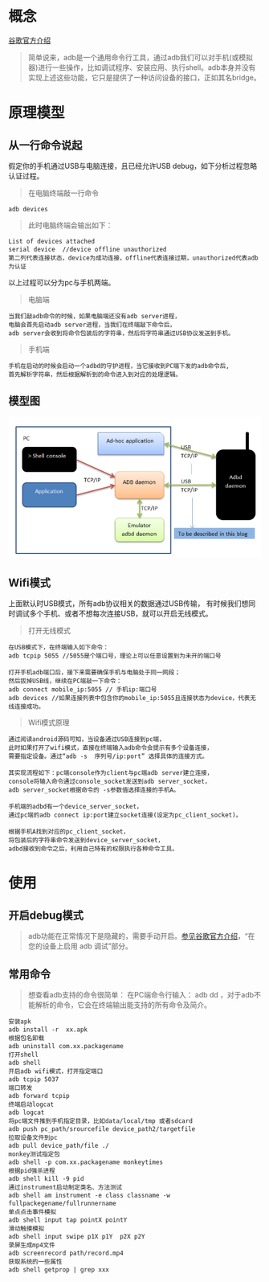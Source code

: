 # 概念
[谷歌官方介绍](https://developer.android.com/studio/command-line/adb.html/)
> 简单说来，adb是一个通用命令行工具，通过adb我们可以对手机(或模拟器)进行一些操作，比如调试程序、安装应用、执行shell。adb本身并没有实现上述这些功能，它只是提供了一种访问设备的接口，正如其名bridge。

# 原理模型
## 从一行命令说起
假定你的手机通过USB与电脑连接，且已经允许USB debug，如下分析过程忽略认证过程。
> 在电脑终端敲一行命令

```
adb devices
```
> 此时电脑终端会输出如下：

```
List of devices attached
serial device  //device offline unauthorized
第二列代表连接状态，device为成功连接，offline代表连接过期，unauthorized代表adb为认证
```

以上过程可以分为pc与手机两端。
> 电脑端

```
当我们敲adb命令的时候，如果电脑端还没有adb server进程，
电脑会首先启动adb server进程，当我们在终端敲下命令后，
adb server会收到将命令包装后的字符串，然后将字符串通过USB协议发送到手机。
```
> 手机端


```
手机在启动的时候会启动一个adbd的守护进程，当它接收到PC端下发的adb命令后,
首先解析字符串，然后根据解析到的命令进入到对应的处理逻辑。
```
## 模型图

![adb原理模型](https://github.com/bstonl/res/blob/master/adb_principle_model.png)

## Wifi模式
上面默认时USB模式，所有adb协议相关的数据通过USB传输，
有时候我们想同时调试多个手机、或者不想每次连接USB，就可以开启无线模式。

> 打开无线模式

```
在USB模式下，在终端输入如下命令：
adb tcpip 5055 //5055是个端口号，理论上可以任意设置到为未开的端口号

打开手机adb端口后，接下来需要确保手机与电脑处于同一网段；
然后拔掉USB线，继续在PC端敲一下命令：
adb connect mobile_ip:5055 // 手机ip:端口号
adb devices //如果连接列表中包含你的mobile_ip:5055且连接状态为device，代表无线连接成功。
```
> Wifi模式原理


```
通过阅读android源码可知，当设备通过USB连接到pc端，
此时如果打开了wifi模式，直接在终端输入adb命令会提示有多个设备连接，
需要指定设备。通过“adb -s  序列号/ip:port” 选择具体的连接方式。

其实现流程如下：pc端console作为client与pc端adb server建立连接，
console将输入命令通过console_socket发送到adb server_socket，
adb server_socket根据命令的 -s参数值选择连接的手机A。

手机端的adbd有一个device_server_socket，
通过pc端的adb connect ip:port建立socket连接(设定为pc_client_socket)。

根据手机A找到对应的pc_client_socket，
将包装后的字符串命令发送到device_server_socket，
adbd接收到命令之后，利用自己特有的权限执行各种命令工具。
```



# 使用
## 开启debug模式
> adb功能在正常情况下是隐藏的，需要手动开启。[参见谷歌官方介绍](https://developer.android.com/studio/command-line/adb.html/)，“在您的设备上启用 adb 调试”部分。
## 常用命令

> 想查看adb支持的命令很简单：
> 在PC端命令行输入：
> adb dd ，对于adb不能解析的命令，它会在终端输出能支持的所有命令及简介。

```
安装apk
adb install -r  xx.apk  
根据包名卸载
adb uninstall com.xx.packagename 
打开shell
adb shell 
开启adb wifi模式，打开指定端口
adb tcpip 5037 
端口转发
adb forward tcpip  
终端启动logcat
adb logcat  
将pc端文件推到手机指定目录，比如data/local/tmp 或者sdcard
adb push pc_path/srourcefile device_path2/targetfile  
拉取设备文件到pc
adb pull device_path/file ./  
monkey测试指定包
adb shell -p com.xx.packagename monkeytimes  
根据pid强杀进程
adb shell kill -9 pid  
通过instrument启动制定类名、方法测试
adb shell am instrument -e class classname -w fullpackegename/fullrunnername 
单点点击事件模拟
adb shell input tap pointX pointY  
滑动触摸模拟
adb shell input swipe p1X p1Y  p2X p2Y   
录屏生成mp4文件
adb screenrecord path/record.mp4   
获取系统的一些属性
adb shell getprop | grep xxx  

```

